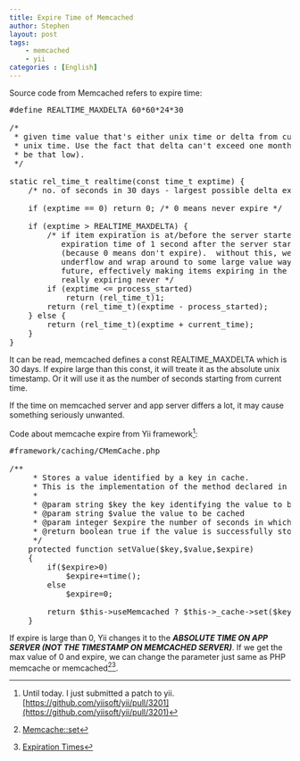 ```yaml
---
title: Expire Time of Memcached
author: Stephen
layout: post
tags:
    - memcached
    - yii
categories : [English]
---
```

Source code from Memcached refers to expire time:
<pre>
#define REALTIME_MAXDELTA 60*60*24*30

/*
 * given time value that's either unix time or delta from current unix time, return
 * unix time. Use the fact that delta can't exceed one month (and real time value can't
 * be that low).
 */

static rel_time_t realtime(const time_t exptime) {
    /* no. of seconds in 30 days - largest possible delta exptime */
 
    if (exptime == 0) return 0; /* 0 means never expire */
 
    if (exptime > REALTIME_MAXDELTA) {
        /* if item expiration is at/before the server started, give it an
           expiration time of 1 second after the server started.
           (because 0 means don't expire).  without this, we'd
           underflow and wrap around to some large value way in the
           future, effectively making items expiring in the past
           really expiring never */
        if (exptime <= process_started)
            return (rel_time_t)1;
        return (rel_time_t)(exptime - process_started);
    } else {
        return (rel_time_t)(exptime + current_time);
    }
}
</pre>
<!--more-->

It can be read, memcached defines a const REALTIME_MAXDELTA which is 30 days. If expire large than this const, it will treate it as the absolute unix timestamp. Or it will use it as the number of seconds starting from current time.

If the time on memcached server and app server differs a lot, it may cause something seriously unwanted.

Code about memcache expire from Yii framework[^ft3]:

[^ft3]: Until today. I just submitted a patch to yii. [https://github.com/yiisoft/yii/pull/3201](https://github.com/yiisoft/yii/pull/3201)

<pre>
#framework/caching/CMemCache.php

/**
     * Stores a value identified by a key in cache.
     * This is the implementation of the method declared in the parent class.
     *
     * @param string $key the key identifying the value to be cached
     * @param string $value the value to be cached
     * @param integer $expire the number of seconds in which the cached value will expire. 0 means never expire.
     * @return boolean true if the value is successfully stored into cache, false otherwise
     */
    protected function setValue($key,$value,$expire)
    {
        if($expire>0)
            $expire+=time();
        else
            $expire=0;

        return $this->useMemcached ? $this->_cache->set($key,$value,$expire) : $this->_cache->set($key,$value,0,$expire);
    }
</pre>

If expire is large than 0, Yii changes it to the ***ABSOLUTE TIME ON APP SERVER (NOT THE TIMESTAMP ON MEMCACHED SERVER)***. If we get the max value of 0 and expire, we can change the parameter just same as PHP memcache or memcached[^ft][^ft2].

[^ft]: [Memcache::set](http://www.php.net/manual/en/memcache.set.php)
[^ft2]: [Expiration Times](http://www.php.net/manual/en/memcached.expiration.php)


